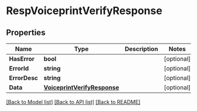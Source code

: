 # RespVoiceprintVerifyResponse

## Properties
Name | Type | Description | Notes
------------ | ------------- | ------------- | -------------
**HasError** | **bool** |  | [optional] 
**ErrorId** | **string** |  | [optional] 
**ErrorDesc** | **string** |  | [optional] 
**Data** | [**VoiceprintVerifyResponse**](VoiceprintVerifyResponse.md) |  | [optional] 

[[Back to Model list]](../README.md#documentation-for-models) [[Back to API list]](../README.md#documentation-for-api-endpoints) [[Back to README]](../README.md)


